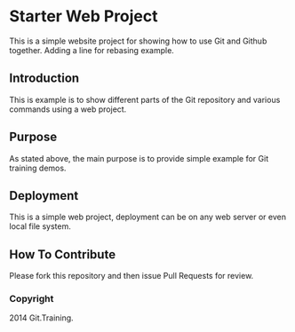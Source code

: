 # Starter Web Project

This is a simple website project for showing how to use Git and Github together.  Adding a line for rebasing example.

## Introduction

This is example is to show different parts of the Git repository and various commands using a web project.

## Purpose

As stated above, the main purpose is to provide simple example for Git training demos.

## Deployment

This is a simple web project, deployment can be on any web server or even local file system.

## How To Contribute

Please fork this repository and then issue Pull Requests for review.


### Copyright

2014 Git.Training.
